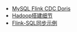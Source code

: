 - [MySQL Flink CDC Doris](/计算机时代/大数据/MySQL-FlinkCDC-Doris.md)
- [Hadoop搭建细节](/计算机时代/大数据/Hadoop%E6%90%AD%E5%BB%BA%E7%BB%86%E8%8A%82.md)
- [Flink-SQL同步示例](/计算机时代/大数据/Flink-SQL%E5%90%8C%E6%AD%A5%E7%A4%BA%E4%BE%8B.md)